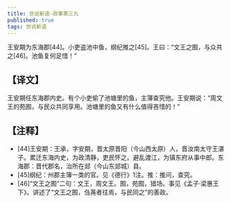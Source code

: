 ```yaml
---
title: 世说新语-政事第三九
published: true
tags: 世说新语
---
```


王安期为东海郡[44]。小吏盗池中鱼，纲纪推之[45]。王曰：“文王之囿，与众共之[46]。池鱼复何足惜！”

## 【译文】

王安期任东海郡内史。有个小吏偷了池塘里的鱼，主簿查究他。王安期说：“周文王的苑囿，与民众共同享用。池塘里的鱼又有什么值得吝惜的！”

## 【注释】

- [44]王安期：王承，字安期，晋太原晋阳（今山西太原）人，晋汝南太守王湛子。累迁东海内史，为政清静，吏民怀之。避乱渡江，为镇东府从事中郎。东海郡：晋代郡名，治所在郯（今山东郯城）县。
- [45]纲纪：州郡主簿一类的官。见《德行》1注。推：推问，查究。
- [46]“文王之囿”二句：文王，周文王。囿，苑囿，猎场。事见《孟子·梁惠王下》。讲述了“文王之囿，刍荛者往焉，与民同之”的善政。
